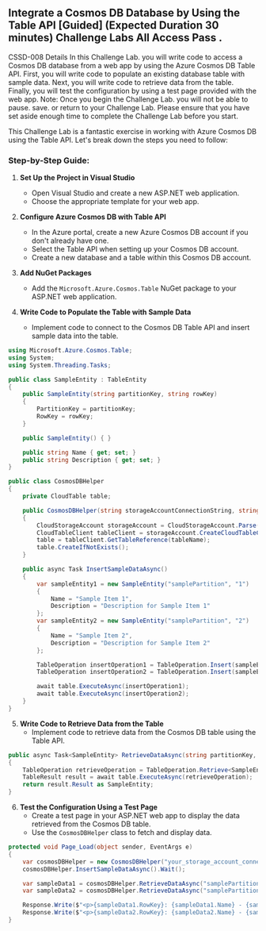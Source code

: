 ## Integrate a Cosmos DB Database by Using the Table API [Guided] (Expected Duration 30 minutes) Challenge Labs All Access Pass . 
CSSD-008 Details In this Challenge Lab. you will write code to access a Cosmos DB database from a web app by using the Azure Cosmos DB Table API.
First, you will write code to populate an existing database table with sample data. Next, you will write code to retrieve data from the table.
Finally, you will test the configuration by using a test page provided with the web app. 
Note: Once you begin the Challenge Lab. you will not be able to pause. save. or return to your Challenge Lab.
Please ensure that you have set aside enough time to complete the Challenge Lab before you start.

This Challenge Lab is a fantastic exercise in working with Azure Cosmos DB using the Table API. Let's break down the steps you need to follow:

### Step-by-Step Guide:

1. **Set Up the Project in Visual Studio**
   - Open Visual Studio and create a new ASP.NET web application.
   - Choose the appropriate template for your web app.

2. **Configure Azure Cosmos DB with Table API**
   - In the Azure portal, create a new Azure Cosmos DB account if you don't already have one.
   - Select the Table API when setting up your Cosmos DB account.
   - Create a new database and a table within this Cosmos DB account.

3. **Add NuGet Packages**
   - Add the `Microsoft.Azure.Cosmos.Table` NuGet package to your ASP.NET web application.

4. **Write Code to Populate the Table with Sample Data**
   - Implement code to connect to the Cosmos DB Table API and insert sample data into the table.

```csharp
using Microsoft.Azure.Cosmos.Table;
using System;
using System.Threading.Tasks;

public class SampleEntity : TableEntity
{
    public SampleEntity(string partitionKey, string rowKey)
    {
        PartitionKey = partitionKey;
        RowKey = rowKey;
    }

    public SampleEntity() { }

    public string Name { get; set; }
    public string Description { get; set; }
}

public class CosmosDBHelper
{
    private CloudTable table;

    public CosmosDBHelper(string storageAccountConnectionString, string tableName)
    {
        CloudStorageAccount storageAccount = CloudStorageAccount.Parse(storageAccountConnectionString);
        CloudTableClient tableClient = storageAccount.CreateCloudTableClient(new TableClientConfiguration());
        table = tableClient.GetTableReference(tableName);
        table.CreateIfNotExists();
    }

    public async Task InsertSampleDataAsync()
    {
        var sampleEntity1 = new SampleEntity("samplePartition", "1")
        {
            Name = "Sample Item 1",
            Description = "Description for Sample Item 1"
        };
        var sampleEntity2 = new SampleEntity("samplePartition", "2")
        {
            Name = "Sample Item 2",
            Description = "Description for Sample Item 2"
        };

        TableOperation insertOperation1 = TableOperation.Insert(sampleEntity1);
        TableOperation insertOperation2 = TableOperation.Insert(sampleEntity2);

        await table.ExecuteAsync(insertOperation1);
        await table.ExecuteAsync(insertOperation2);
    }
}
```

5. **Write Code to Retrieve Data from the Table**
   - Implement code to retrieve data from the Cosmos DB table using the Table API.

```csharp
public async Task<SampleEntity> RetrieveDataAsync(string partitionKey, string rowKey)
{
    TableOperation retrieveOperation = TableOperation.Retrieve<SampleEntity>(partitionKey, rowKey);
    TableResult result = await table.ExecuteAsync(retrieveOperation);
    return result.Result as SampleEntity;
}
```

6. **Test the Configuration Using a Test Page**
   - Create a test page in your ASP.NET web app to display the data retrieved from the Cosmos DB table.
   - Use the `CosmosDBHelper` class to fetch and display data.

```csharp
protected void Page_Load(object sender, EventArgs e)
{
    var cosmosDBHelper = new CosmosDBHelper("your_storage_account_connection_string", "your_table_name");
    cosmosDBHelper.InsertSampleDataAsync().Wait();

    var sampleData1 = cosmosDBHelper.RetrieveDataAsync("samplePartition", "1").Result;
    var sampleData2 = cosmosDBHelper.RetrieveDataAsync("samplePartition", "2").Result;

    Response.Write($"<p>{sampleData1.RowKey}: {sampleData1.Name} - {sampleData1.Description}</p>");
    Response.Write($"<p>{sampleData2.RowKey}: {sampleData2.Name} - {sampleData2.Description}</p>");
}
```